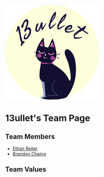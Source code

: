![Our logo](./branding/13bullet_logo.png)
# 13ullet's Team Page

## Team Members
* [Ethan Reiter](https://dino-inc.github.io/CSE110Lab1/)
* [Brandon Chaing](https://bchaing.github.io/sp21-cse110-lab1/)

## Team Values
